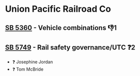 # Union Pacific Railroad Co

## [SB 5360](/bill/2023-24/sb/5360/) - Vehicle combinations  👎1 

## [SB 5749](/bill/2023-24/sb/5749/) - Rail safety governance/UTC   ❓2
* ❓ Josephine Jordan
* ❓ Tom McBride